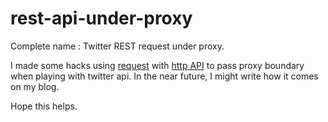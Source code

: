 # rest-api-under-proxy
Complete name : Twitter REST request under proxy. 

I made some hacks using [request](https://www.npmjs.com/package/request) with [http API](https://nodejs.org/api/http.html) to pass proxy boundary when playing with twitter api.
In the near future, I might write how it comes on my blog. 

Hope this helps.
